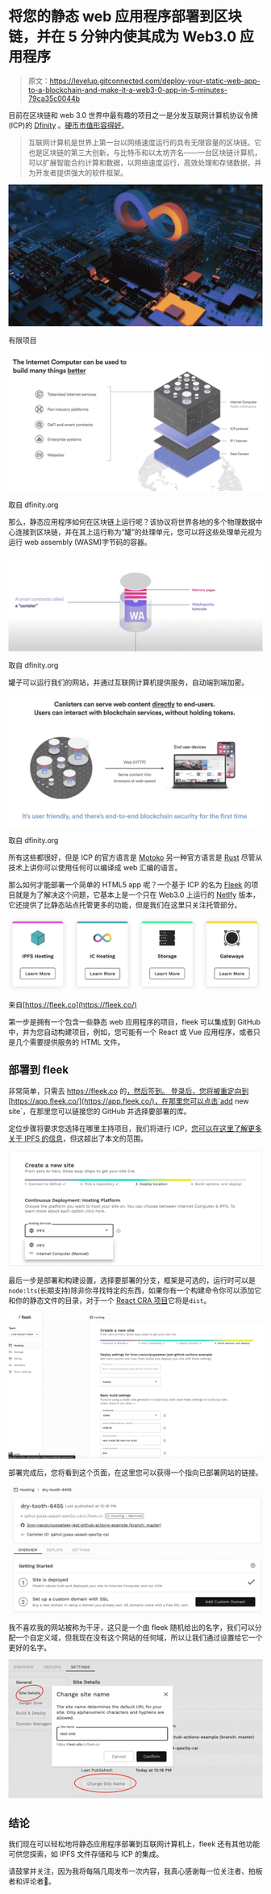 # 将您的静态 web 应用程序部署到区块链，并在 5 分钟内使其成为 Web3.0 应用程序

> 原文：<https://levelup.gitconnected.com/deploy-your-static-web-app-to-a-blockchain-and-make-it-a-web3-0-app-in-5-minutes-79ca35c0044b>

目前在区块链和 web 3.0 世界中最有趣的项目之一是分发互联网计算机协议令牌(ICP)的 [Dfinity](https://dfinity.org/) 。[硬币市值形容得好](https://coinmarketcap.com/currencies/internet-computer/)。

> 互联网计算机是世界上第一台以网络速度运行的具有无限容量的区块链。它也是区块链的第三大创新，与比特币和以太坊齐名——一台区块链计算机，可以扩展智能合约计算和数据，以网络速度运行，高效处理和存储数据，并为开发者提供强大的软件框架。

![](img/8ad074b7e60c0b24dff974c3e6100756.png)

有限项目

![](img/fae2c730704356b39ada39493a3dde7b.png)

取自 dfinity.org

那么，静态应用程序如何在区块链上运行呢？该协议将世界各地的多个物理数据中心连接到区块链，并在其上运行称为“罐”的处理单元，您可以将这些处理单元视为运行 web assembly (WASM)字节码的容器。

![](img/0f34334f72f74d813d47bcfcdc350e17.png)

取自 dfinity.org

罐子可以运行我们的网站，并通过互联网计算机提供服务，自动端到端加密。

![](img/5892e1c1d536e2239503f7f61841ac69.png)

取自 dfinity.org

所有这些都很好，但是 ICP 的官方语言是 [Motoko](https://sdk.dfinity.org/docs/language-guide/motoko.html) 另一种官方语言是 [Rust](https://sdk.dfinity.org/docs/rust-guide/rust-intro.html) 尽管从技术上讲你可以使用任何可以编译成 web 汇编的语言。

那么如何才能部署一个简单的 HTML5 app 呢？一个基于 ICP 的名为 [Fleek](https://fleek.co/) 的项目就是为了解决这个问题，它基本上是一个只在 Web3.0 上运行的 [Netlfy](https://www.netlify.com/) 版本，它还提供了比静态站点托管更多的功能，但是我们在这里只关注托管部分。

![](img/eed8015bbcd99d8e390d7a0551455c69.png)

来自[https://fleek.co](https://fleek.co/)

第一步是拥有一个包含一些静态 web 应用程序的项目，fleek 可以集成到 GitHub 中，并为您自动构建项目，例如，您可能有一个 React 或 Vue 应用程序，或者只是几个需要提供服务的 HTML 文件。

## 部署到 fleek

非常简单，只需去 https://fleek.co 的[，然后签到。
登录后，您将被重定向到](https://fleek.co/)[https://app.fleek.co/](https://app.fleek.co/)，在那里您可以点击`add new site`，在那里您可以链接您的 GitHub 并选择要部署的库。

定位步骤将要求您选择在哪里主持项目，我们将进行 ICP，[您可以在这里了解更多关于 IPFS 的信息](https://ipfs.io/)，但这超出了本文的范围。

![](img/b0603af0b85587eadcac7353673aae9c.png)

最后一步是部署和构建设置，选择要部署的分支，框架是可选的，运行时可以是`node:lts`(长期支持)除非你寻找特定的东西，如果你有一个构建命令你可以添加它和你的静态文件的目录，对于一个 [React CRA 项目](https://reactjs.org/docs/create-a-new-react-app.html)它将是`dist`。

![](img/e211d9bfde8d317213586c8ca2168662.png)

部署完成后，您将看到这个页面，在这里您可以获得一个指向已部署网站的链接。

![](img/f790e0a8dec70bc856862d5cb44f8ca7.png)

我不喜欢我的网站被称为干牙，这只是一个由 fleek 随机给出的名字，我们可以分配一个自定义域，但我现在没有这个网站的任何域，所以让我们通过设置给它一个更好的名字。

![](img/ab164413b61d5cc9757f0f2f364b5af9.png)

## 结论

我们现在可以轻松地将静态应用程序部署到互联网计算机上，fleek 还有其他功能可供您探索，如 IPFS 文件存储和与 ICP 的集成。

请鼓掌并关注，因为我将每隔几周发布一次内容，我真心感谢每一位关注者、拍板者和评论者🙂。